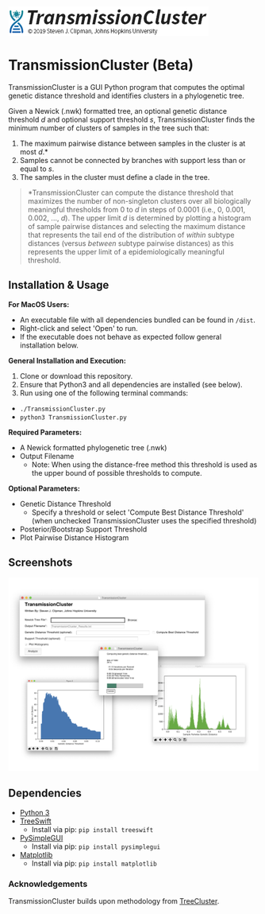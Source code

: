 ![logo](./resources/logo.png)
# TransmissionCluster (Beta)
  TransmissionCluster is a GUI Python program that computes the optimal genetic distance threshold and identifies clusters in a phylogenetic tree.

  Given a Newick (.nwk) formatted tree, an optional genetic distance threshold *d* and optional support threshold *s*, TransmissionCluster finds the minimum number of clusters of samples in the tree such that:

  1. The maximum pairwise distance between samples in the cluster is at most *d*.\*
  2. Samples cannot be connected by branches with support less than or equal to *s*.
  3. The samples in the cluster must define a clade in the tree.


  >\*TransmissionCluster can compute the distance threshold that maximizes the number of non-singleton clusters over all biologically meaningful thresholds from 0 to *d* in steps of 0.0001 (i.e., 0, 0.001, 0.002, ..., *d*). The upper limit *d* is determined by plotting a histogram of sample pairwise distances and selecting the maximum distance that represents the tail end of the distribution of *within* subtype distances (versus *between* subtype pairwise distances) as this represents the upper limit of a epidemiologically meaningful threshold.

## Installation & Usage

  **For MacOS Users:**
  - An executable file with all dependencies bundled can be found in `/dist`.
  - Right-click and select 'Open' to run.
  - If the executable does not behave as expected follow general installation below.

  **General Installation and Execution:**
  1. Clone or download this repository.
  2. Ensure that Python3 and all dependencies are installed (see below).
  3. Run using one of the following terminal commands:
  - `./TransmissionCluster.py`
  - `python3 TransmissionCluster.py`

  **Required Parameters:**
  - A Newick formatted phylogenetic tree (.nwk)
  - Output Filename
    - Note: When using the distance-free method this threshold is used as the upper bound of possible thresholds to compute.

  **Optional Parameters:**
  - Genetic Distance Threshold
    - Specify a threshold or select 'Compute Best Distance Threshold' (when unchecked TransmissionCluster uses the specified threshold)
  - Posterior/Bootstrap Support Threshold
  - Plot Pairwise Distance Histogram


## Screenshots
![Screenshot](./resources/s1.png)

## Dependencies
  * [Python 3](https://www.python.org/downloads/)
  * [TreeSwift](https://github.com/niemasd/TreeSwift)
    - Install via pip: `pip install treeswift`
  * [PySimpleGUI](https://pypi.org/project/PySimpleGUI/)
    - Install via pip: `pip install pysimplegui`
  * [Matplotlib](https://matplotlib.org/3.1.1/index.html)
    - Install via pip: `pip install matplotlib`



### Acknowledgements
TransmissionCluster builds upon methodology from [TreeCluster](https://github.com/niemasd/TreeCluster).
